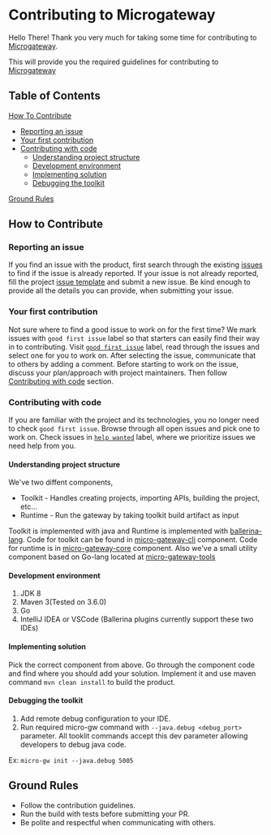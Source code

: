 # Contributing to Microgateway

Hello There! Thank you very much for taking some time for contributing to [Microgateway](https://github.com/wso2/product-microgateway).

This will provide you the required guidelines for contributing to [Microgateway](https://github.com/wso2/product-microgateway)

## Table of Contents
[How To Contribute](#how-to-contribute)
  - [Reporting an issue](#reporting-an-issue)
  - [Your first contribution](#your-first-contribution)
  - [Contributing with code](#contributing-with-code)
    - [Understanding project structure](#understanding-project-structure)
    - [Development environment](#development-environment)
    - [Implementing solution](#implementing-solution)
    - [Debugging the toolkit](#debugging-the-toolkit)

[Ground Rules](#ground-rules)

## How to Contribute
### Reporting an issue
If you find an issue with the product, first search through the existing [issues](https://github.com/wso2/product-microgateway/issues) to find if the issue is already reported.
If your issue is not already reported, fill the project [issue template](https://github.com/wso2/product-microgateway/issues/new) and submit a new issue.
Be kind enough to provide all the details you can provide, when submitting your issue.

### Your first contribution
Not sure where to find a good issue to work on for the first time?
We mark issues with `good first issue` label so that starters can easily find their way in to contributing.
Visit [`good first issue`](https://github.com/wso2/product-microgateway/labels/good%20first%20issue) label, read through the issues and select one for you to work on.
After selecting the issue, communicate that to others by adding a comment. Before starting to work on the issue, discuss your plan/approach with project maintainers.
Then follow [Contributing with code](contributing-with-code) section.

### Contributing with code
If you are familiar with the project and its technologies, you no longer need to check `good first issue`. Browse through all open issues and pick one to work on. Check issues in [`help wanted`](https://github.com/wso2/product-microgateway/labels/help%20wanted) label, where we prioritize issues we need help from you.

#### Understanding project structure
We've two diffent components,
- Toolkit - Handles creating projects, importing APIs, building the project, etc...
- Runtime - Run the gateway by taking toolkit build artifact as input

Toolkit is implemented with java and Runtime is implemented with [ballerina-lang](https://ballerina.io).
Code for toolkit can be found in [micro-gateway-cli](https://github.com/wso2/product-microgateway/tree/master/components/micro-gateway-cli) component.
Code for runtime is in [micro-gateway-core](https://github.com/wso2/product-microgateway/tree/master/components/micro-gateway-core) component.
Also we've a small utility component based on Go-lang located at [micro-gateway-tools](https://github.com/wso2/product-microgateway/tree/master/components/micro-gateway-tools)

#### Development environment
1. JDK 8
1. Maven 3(Tested on 3.6.0)
1. Go
1. IntelliJ IDEA or VSCode (Ballerina plugins currently support these two IDEs)

#### Implementing solution
Pick the correct component from above. Go through the component code and find where you should add your solution. Implement it and use maven command `mvn clean install` to build the product.

#### Debugging the toolkit
1. Add remote debug configuration to your IDE.
1. Run required micro-gw command with `--java.debug <debug_port>` parameter. All tooklit commands accept this dev parameter allowing developers to debug java code.

Ex: `micro-gw init --java.debug 5005`

## Ground Rules
- Follow the contribution guidelines.
- Run the build with tests before submitting your PR.
- Be polite and respectful when communicating with others.
